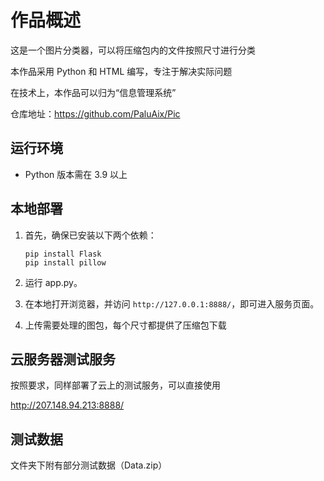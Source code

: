 # 作品概述

这是一个图片分类器，可以将压缩包内的文件按照尺寸进行分类

本作品采用 Python 和 HTML 编写，专注于解决实际问题

在技术上，本作品可以归为“信息管理系统”

仓库地址：https://github.com/PaluAix/Pic

## 运行环境

- Python 版本需在 3.9 以上

## 本地部署

1. 首先，确保已安装以下两个依赖：
   ```
   pip install Flask
   pip install pillow
   ```

2. 运行 app.py。

3. 在本地打开浏览器，并访问 `http://127.0.0.1:8888/`，即可进入服务页面。

4. 上传需要处理的图包，每个尺寸都提供了压缩包下载

## 云服务器测试服务

按照要求，同样部署了云上的测试服务，可以直接使用

http://207.148.94.213:8888/

## 测试数据

文件夹下附有部分测试数据（Data.zip）